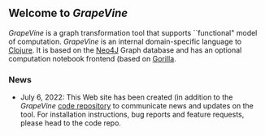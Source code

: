 ## Welcome to _GrapeVine_

_GrapeVine_ is a graph transformation tool that supports ``functional" model of computation. _GrapeVine_ is an internal domain-specific language to [Clojure](https://clojure.org). It is based on the [Neo4J](https://neo4j.com) Graph database and has an optional computation notebook frontend (based on [Gorilla](http://gorilla-repl.org).

### News

* July 6, 2022: This Web site has been created (in addition to the _GrapeVine_ [code repository](https://github.com/jenshweber/grape) to communicate news and updates on the tool. For installation instructions, bug reports and feature requests, please head to the code repo. 

